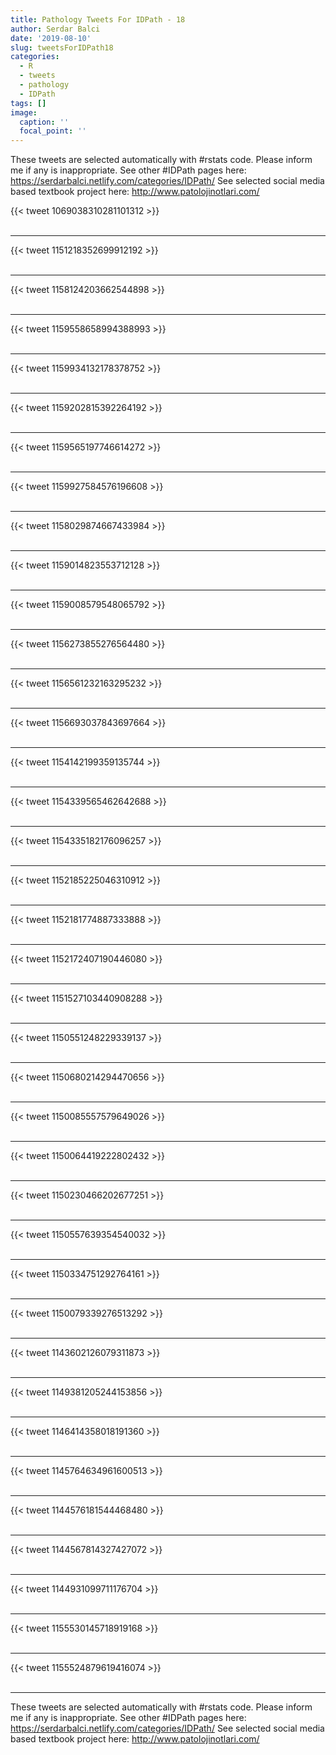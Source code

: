 ```yaml
---
title: Pathology Tweets For IDPath - 18
author: Serdar Balci
date: '2019-08-10'
slug: tweetsForIDPath18
categories:
  - R
  - tweets
  - pathology
  - IDPath
tags: []
image:
  caption: ''
  focal_point: ''
---
```



These tweets are selected automatically with #rstats code. Please inform me if any is inappropriate.
See other #IDPath pages here: https://serdarbalci.netlify.com/categories/IDPath/ 
See selected social media based textbook project here: http://www.patolojinotlari.com/

{{< tweet 1069038310281101312 >}}
<br>
<br>
<hr>
{{< tweet 1151218352699912192 >}}
<br>
<br>
<hr>
{{< tweet 1158124203662544898 >}}
<br>
<br>
<hr>
{{< tweet 1159558658994388993 >}}
<br>
<br>
<hr>
{{< tweet 1159934132178378752 >}}
<br>
<br>
<hr>
{{< tweet 1159202815392264192 >}}
<br>
<br>
<hr>
{{< tweet 1159565197746614272 >}}
<br>
<br>
<hr>
{{< tweet 1159927584576196608 >}}
<br>
<br>
<hr>
{{< tweet 1158029874667433984 >}}
<br>
<br>
<hr>
{{< tweet 1159014823553712128 >}}
<br>
<br>
<hr>
{{< tweet 1159008579548065792 >}}
<br>
<br>
<hr>
{{< tweet 1156273855276564480 >}}
<br>
<br>
<hr>
{{< tweet 1156561232163295232 >}}
<br>
<br>
<hr>
{{< tweet 1156693037843697664 >}}
<br>
<br>
<hr>
{{< tweet 1154142199359135744 >}}
<br>
<br>
<hr>
{{< tweet 1154339565462642688 >}}
<br>
<br>
<hr>
{{< tweet 1154335182176096257 >}}
<br>
<br>
<hr>
{{< tweet 1152185225046310912 >}}
<br>
<br>
<hr>
{{< tweet 1152181774887333888 >}}
<br>
<br>
<hr>
{{< tweet 1152172407190446080 >}}
<br>
<br>
<hr>
{{< tweet 1151527103440908288 >}}
<br>
<br>
<hr>
{{< tweet 1150551248229339137 >}}
<br>
<br>
<hr>
{{< tweet 1150680214294470656 >}}
<br>
<br>
<hr>
{{< tweet 1150085557579649026 >}}
<br>
<br>
<hr>
{{< tweet 1150064419222802432 >}}
<br>
<br>
<hr>
{{< tweet 1150230466202677251 >}}
<br>
<br>
<hr>
{{< tweet 1150557639354540032 >}}
<br>
<br>
<hr>
{{< tweet 1150334751292764161 >}}
<br>
<br>
<hr>
{{< tweet 1150079339276513292 >}}
<br>
<br>
<hr>
{{< tweet 1143602126079311873 >}}
<br>
<br>
<hr>
{{< tweet 1149381205244153856 >}}
<br>
<br>
<hr>
{{< tweet 1146414358018191360 >}}
<br>
<br>
<hr>
{{< tweet 1145764634961600513 >}}
<br>
<br>
<hr>
{{< tweet 1144576181544468480 >}}
<br>
<br>
<hr>
{{< tweet 1144567814327427072 >}}
<br>
<br>
<hr>
{{< tweet 1144931099711176704 >}}
<br>
<br>
<hr>
{{< tweet 1155530145718919168 >}}
<br>
<br>
<hr>
{{< tweet 1155524879619416074 >}}
<br>
<br>
<hr>


These tweets are selected automatically with #rstats code. Please inform me if any is inappropriate.
See other #IDPath pages here: https://serdarbalci.netlify.com/categories/IDPath/ 
See selected social media based textbook project here: http://www.patolojinotlari.com/
